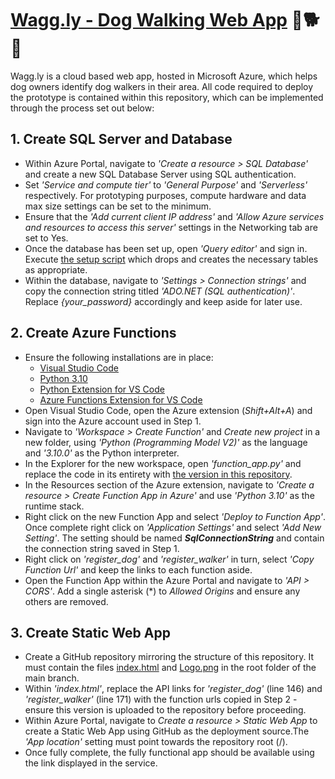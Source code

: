 # [Wagg.ly - Dog Walking Web App](https://delightful-coast-0d5ddf203.5.azurestaticapps.net/) :dog::dog2::heart_eyes:

Wagg.ly is a cloud based web app, hosted in Microsoft Azure, which helps dog owners identify dog walkers in their area. All code required to deploy the prototype  is contained within this repository, which can be implemented through the process set out below:

## 1. Create SQL Server and Database

- Within Azure Portal, navigate to *'Create a resource > SQL Database'* and create a new SQL Database Server using SQL authentication.
- Set *'Service and compute tier'* to *'General Purpose'* and *'Serverless'* respectively. For prototyping purposes, compute hardware and data max size settings can be set to the minimum.
- Ensure that the *'Add current client IP address'* and *'Allow Azure services and resources to access this server'* settings in the Networking tab are set to Yes.
- Once the database has been set up, open *'Query editor'* and sign in. Execute [the setup script](/sqlserver/setup.sql) which drops and creates the necessary tables as appropriate.
- Within the database, navigate to *'Settings > Connection strings'* and copy the connection string titled *'ADO.NET (SQL authentication)'*. Replace *{your_password}* accordingly and keep aside for later use.

## 2. Create Azure Functions

- Ensure the following installations are in place:  
  - [Visual Studio Code](https://code.visualstudio.com/)
  - [Python 3.10](https://www.python.org/downloads/release/python-3100/)
  - [Python Extension for VS Code](https://marketplace.visualstudio.com/items?itemName=ms-python.python)
  - [Azure Functions Extension for VS Code](https://marketplace.visualstudio.com/items?itemName=ms-azuretools.vscode-azurefunctions)
- Open Visual Studio Code, open the Azure extension (*Shift+Alt+A*) and sign into the Azure account used in Step 1.
- Navigate to *'Workspace > Create Function'* and *Create new project* in a new folder, using *'Python (Programming Model V2)'* as the language and *'3.10.0'* as the Python interpreter.
- In the Explorer for the new workspace, open *'function_app.py'* and replace the code in its entirety with [the version in this repository](functions/function_app.py).
- In the Resources section of the Azure extension, navigate to *'Create a resource > Create Function App in Azure'* and use *'Python 3.10'* as the runtime stack. 
- Right click on the new Function App and select *'Deploy to Function App'*. Once complete right click on *'Application Settings'* and select *'Add New Setting'*. The setting should be named ***SqlConnectionString*** and contain the connection string saved in Step 1.
- Right click on *'register_dog'* and *'register_walker'* in turn, select *'Copy Function Url'* and keep the links to each function aside.
- Open the Function App within the Azure Portal and navigate to *'API > CORS'*. Add a single asterisk (*) to *Allowed Origins* and ensure any others are removed. 

## 3. Create Static Web App

- Create a GitHub repository mirroring the structure of this repository. It must contain the files [index.html](index.html) and [Logo.png](Logo.png) in the root folder of the main branch.
- Within *'index.html'*, replace the API links for *'register_dog'* (line 146) and *'register_walker'* (line 171) with the function urls copied in Step 2 - ensure this version is uploaded to the repository before proceeding.
- Within Azure Portal, navigate to *Create a resource > Static Web App* to create a Static Web App using GitHub as the deployment source.The *'App location'* setting must point towards the repository root (/).
- Once fully complete, the fully functional app should be available using the link displayed in the service.
